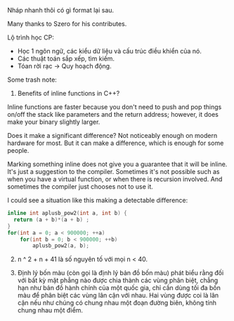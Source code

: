 Nháp nhanh thôi có gì format lại sau.

Many thanks to Szero for his contributes.

Lộ trình học CP:
- Học 1 ngôn ngữ, các kiểu dữ liệu và cấu trúc điều khiển của nó.
- Các thuật toán sắp xếp, tìm kiếm.
- Tóan rời rạc -> Quy hoạch động.

Some trash note:
1. Benefits of inline functions in C++?

Inline functions are faster because you don't need to push and pop things on/off the stack like parameters and the return address; however, it does make your binary slightly larger.

Does it make a significant difference? Not noticeably enough on modern hardware for most. But it can make a difference, which is enough for some people.

Marking something inline does not give you a guarantee that it will be inline. It's just a suggestion to the compiler. Sometimes it's not possible such as when you have a virtual function, or when there is recursion involved. And sometimes the compiler just chooses not to use it.

I could see a situation like this making a detectable difference:

```cpp
inline int aplusb_pow2(int a, int b) {
  return (a + b)*(a + b) ;
}
for(int a = 0; a < 900000; ++a)
    for(int b = 0; b < 900000; ++b)
        aplusb_pow2(a, b);
```

2. n ^ 2 + n + 41 là số nguyên tố với mọi n < 40.

3. Định lý bốn màu (còn gọi là định lý bản đồ bốn màu) phát biểu rằng đối với bất kỳ mặt phẳng nào được chia thành các vùng phân biệt, chẳng hạn như bản đồ hành chính của một quốc gia, chỉ cần dùng tối đa bốn màu để phân biệt các vùng lân cận với nhau. Hai vùng được coi là lân cận nếu như chúng có chung nhau một đoạn đường biên, không tính chung nhau một điểm. 
